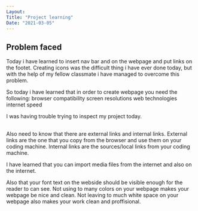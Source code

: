 ```yaml
---
Layout:
Title: "Project learning"
Date: "2021-03-05"
---
```



## Problem faced

Today i have learned to insert nav bar and on the webpage and put links on the footet. Creating icons was the difficult thing i have ever done today, but with the help of my fellow classmate i have managed to overcome this problem. 

So today i have learned that in order to create webpage you need the following: 
browser compatibility
screen resolutions
web technologies
internet speed

I was having trouble trying to inspect my project today. 

## 

Also need to know that there are external links and internal links. External  links are the one that you copy from the browser and use them on your coding machine. Internal links are the sources/local links from your coding machine.

I have learned that you can import media files from the internet and also on the internet.

Also that your font text on the webside should be visible enough for the reader to can see. Not using to many colors on your webpage makes your webpage be nice and clean. Not leaving to much white space on your webpage also makes your work clean and proffisional.

